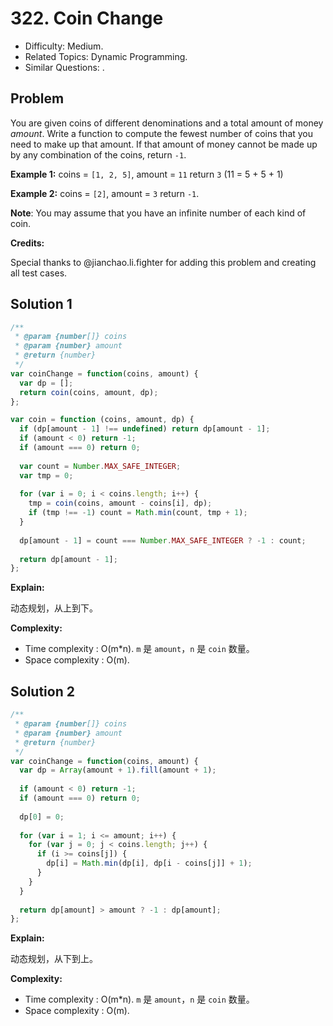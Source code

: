 # 322. Coin Change

- Difficulty: Medium.
- Related Topics: Dynamic Programming.
- Similar Questions: .

## Problem

You are given coins of different denominations and a total amount of money *amount*. Write a function to compute the fewest number of coins that you need to make up that amount. If that amount of money cannot be made up by any combination of the coins, return ```-1```.

**Example 1:**
coins = ```[1, 2, 5]```, amount = ```11```
return ```3``` (11 = 5 + 5 + 1)

**Example 2:**
coins = ```[2]```, amount = ```3```
return ```-1```.

**Note**:
You may assume that you have an infinite number of each kind of coin.

**Credits:** 

Special thanks to @jianchao.li.fighter for adding this problem and creating all test cases.

## Solution 1

```javascript
/**
 * @param {number[]} coins
 * @param {number} amount
 * @return {number}
 */
var coinChange = function(coins, amount) {
  var dp = [];
  return coin(coins, amount, dp);
};

var coin = function (coins, amount, dp) {
  if (dp[amount - 1] !== undefined) return dp[amount - 1];
  if (amount < 0) return -1;
  if (amount === 0) return 0;
  
  var count = Number.MAX_SAFE_INTEGER;
  var tmp = 0;
  
  for (var i = 0; i < coins.length; i++) {
    tmp = coin(coins, amount - coins[i], dp);
    if (tmp !== -1) count = Math.min(count, tmp + 1);
  }
  
  dp[amount - 1] = count === Number.MAX_SAFE_INTEGER ? -1 : count;
  
  return dp[amount - 1];
};
```

**Explain:**

动态规划，从上到下。

**Complexity:**

* Time complexity : O(m*n). `m` 是 `amount`，`n` 是 `coin` 数量。
* Space complexity : O(m).

## Solution 2

```javascript
/**
 * @param {number[]} coins
 * @param {number} amount
 * @return {number}
 */
var coinChange = function(coins, amount) {
  var dp = Array(amount + 1).fill(amount + 1);
  
  if (amount < 0) return -1;
  if (amount === 0) return 0;
  
  dp[0] = 0;
  
  for (var i = 1; i <= amount; i++) {
    for (var j = 0; j < coins.length; j++) {
      if (i >= coins[j]) {
        dp[i] = Math.min(dp[i], dp[i - coins[j]] + 1);
      }
    }
  }
  
  return dp[amount] > amount ? -1 : dp[amount];
};
```

**Explain:**

动态规划，从下到上。

**Complexity:**

* Time complexity : O(m*n). `m` 是 `amount`，`n` 是 `coin` 数量。
* Space complexity : O(m).
